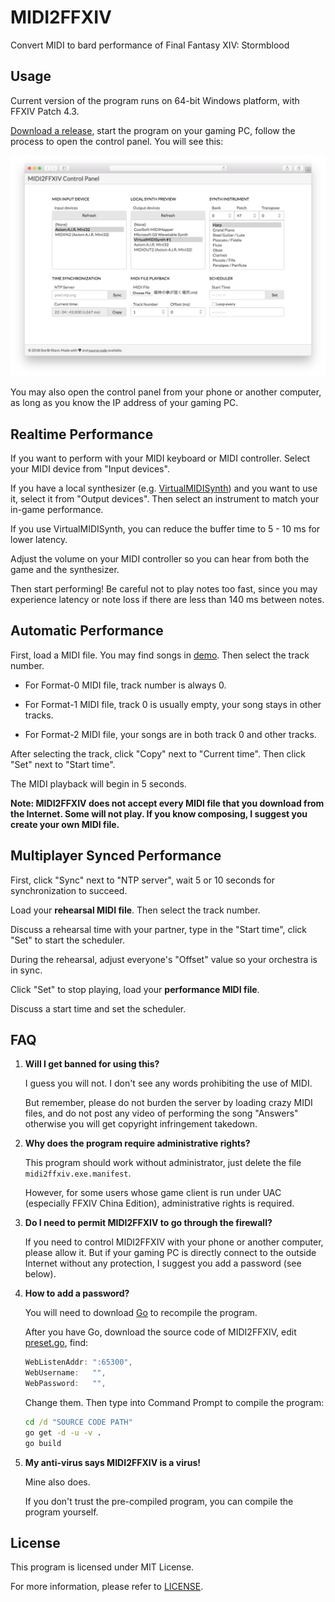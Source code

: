 MIDI2FFXIV
==========

Convert MIDI to bard performance of Final Fantasy XIV: Stormblood

Usage
-----

Current version of the program runs on 64-bit Windows platform, with FFXIV Patch 4.3.

[Download a release](https://github.com/m13253/midi2ffxiv/releases), start the program on your gaming PC, follow the process to open the control panel. You will see this:

![Screenshot](screenshot.png)

You may also open the control panel from your phone or another computer, as long as you know the IP address of your gaming PC.

Realtime Performance
--------------------

If you want to perform with your MIDI keyboard or MIDI controller. Select your MIDI device from "Input devices".

If you have a local synthesizer (e.g. [VirtualMIDISynth](https://coolsoft.altervista.org/en/virtualmidisynth)) and you want to use it, select it from "Output devices". Then select an instrument to match your in-game performance.

If you use VirtualMIDISynth, you can reduce the buffer time to 5 - 10 ms for lower latency.

Adjust the volume on your MIDI controller so you can hear from both the game and the synthesizer.

Then start performing! Be careful not to play notes too fast, since you may experience latency or note loss if there are less than 140 ms between notes.

Automatic Performance
---------------------

First, load a MIDI file. You may find songs in [demo](demo). Then select the track number.

- For Format-0 MIDI file, track number is always 0.

- For Format-1 MIDI file, track 0 is usually empty, your song stays in other tracks.

- For Format-2 MIDI file, your songs are in both track 0 and other tracks.

After selecting the track, click "Copy" next to "Current time". Then click "Set" next to "Start time".

The MIDI playback will begin in 5 seconds.

**Note: MIDI2FFXIV does not accept every MIDI file that you download from the Internet. Some will not play. If you know composing, I suggest you create your own MIDI file.**

Multiplayer Synced Performance
------------------------------

First, click "Sync" next to "NTP server", wait 5 or 10 seconds for synchronization to succeed.

Load your **rehearsal MIDI file**. Then select the track number.

Discuss a rehearsal time with your partner, type in the "Start time", click "Set" to start the scheduler.

During the rehearsal, adjust everyone's "Offset" value so your orchestra is in sync.

Click "Set" to stop playing, load your **performance MIDI file**.

Discuss a start time and set the scheduler.

FAQ
---

1. **Will I get banned for using this?**

   I guess you will not. I don't see any words prohibiting the use of MIDI.

   But remember, please do not burden the server by loading crazy MIDI files, and do not post any video of performing the song "Answers" otherwise you will get copyright infringement takedown.

2. **Why does the program require administrative rights?**

   This program should work without administrator, just delete the file `midi2ffxiv.exe.manifest`.

   However, for some users whose game client is run under UAC (especially FFXIV China Edition), administrative rights is required.

3. **Do I need to permit MIDI2FFXIV to go through the firewall?**

   If you need to control MIDI2FFXIV with your phone or another computer, please allow it. But if your gaming PC is directly connect to the outside Internet without any protection, I suggest you add a password (see below).

4. **How to add a password?**

   You will need to download [Go](https://golang.org/dl/) to recompile the program.

   After you have Go, download the source code of MIDI2FFXIV, edit [preset.go](preset.go), find:

   ```go
   WebListenAddr: ":65300",
   WebUsername:   "",
   WebPassword:   "",
   ```

   Change them. Then type into Command Prompt to compile the program:

   ```cmd
   cd /d "SOURCE CODE PATH"
   go get -d -u -v .
   go build
   ```

5. **My anti-virus says MIDI2FFXIV is a virus!**

   Mine also does.

   If you don't trust the pre-compiled program, you can compile the program yourself.

License
-------

This program is licensed under MIT License.

For more information, please refer to [LICENSE](LICENSE).
